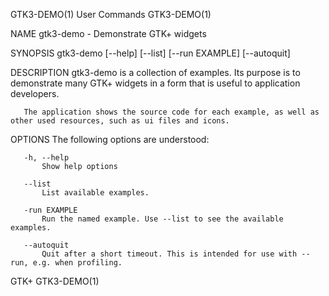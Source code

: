 GTK3-DEMO(1)                                                                                    User Commands                                                                                    GTK3-DEMO(1)



NAME
       gtk3-demo - Demonstrate GTK+ widgets

SYNOPSIS
       gtk3-demo [--help] [--list] [--run EXAMPLE] [--autoquit]

DESCRIPTION
       gtk3-demo is a collection of examples. Its purpose is to demonstrate many GTK+ widgets in a form that is useful to application developers.

       The application shows the source code for each example, as well as other used resources, such as ui files and icons.

OPTIONS
       The following options are understood:

       -h, --help
           Show help options

       --list
           List available examples.

       -run EXAMPLE
           Run the named example. Use --list to see the available examples.

       --autoquit
           Quit after a short timeout. This is intended for use with --run, e.g. when profiling.



GTK+                                                                                                                                                                                             GTK3-DEMO(1)
